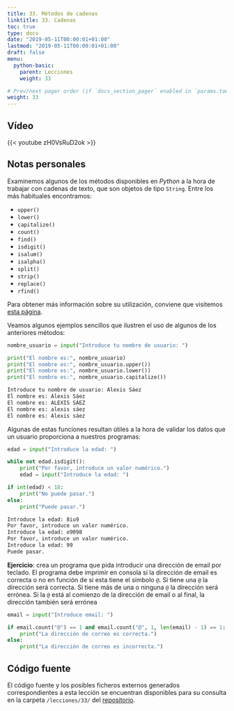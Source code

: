 ```yaml
---
title: 33. Métodos de cadenas
linktitle: 33. Cadenas
toc: true
type: docs
date: "2019-05-11T00:00:01+01:00"
lastmod: "2019-05-11T00:00:01+01:00"
draft: false
menu:
  python-basic:
    parent: Lecciones
    weight: 33

# Prev/next pager order (if `docs_section_pager` enabled in `params.toml`)
weight: 33
---
```


## Vídeo

{{< youtube zH0VsRuD2ok >}}

## Notas personales

Examinemos algunos de los métodos disponibles en *Python* a la hora de trabajar con cadenas de texto, que son objetos de tipo `String`. Entre los más habituales encontramos:

- `upper()`
- `lower()`
- `capitalize()`
- `count()`
- `find()`
- `isdigit()`
- `isalum()`
- `isalpha()`
- `split()`
- `strip()`
- `replace()`
- `rfind()`

Para obtener más información sobre su utilización, conviene que visitemos [esta página](http://pyspanishdoc.sourceforge.net/lib/string-methods.html).

Veamos algunos ejemplos sencillos que ilustren el uso de algunos de los anteriores métodos:

```python
nombre_usuario = input("Introduce tu nombre de usuario: ")

print("El nombre es:", nombre_usuario)
print("El nombre es:", nombre_usuario.upper())
print("El nombre es:", nombre_usuario.lower())
print("El nombre es:", nombre_usuario.capitalize())
```

```bash
Introduce tu nombre de usuario: Alexis Sáez
El nombre es: Alexis Sáez
El nombre es: ALEXIS SÁEZ
El nombre es: alexis sáez
El nombre es: Alexis sáez
```

Algunas de estas funciones resultan útiles a la hora de validar los datos que un usuario proporciona a nuestros programas:

```python
edad = input("Introduce la edad: ")

while not edad.isdigit():
    print("Por favor, introduce un valor numérico.")
    edad = input("Introduce la edad: ")

if int(edad) < 18:
    print("No puede pasar.")
else:
    print("Puede pasar.")
```

```bash
Introduce la edad: 8iu9
Por favor, introduce un valor numérico.
Introduce la edad: o9098
Por favor, introduce un valor numérico.
Introduce la edad: 99
Puede pasar.
```

**Ejercicio**: crea un programa que pida introducir una dirección de email por teclado. El programa debe imprimir en consola si la dirección de email es correcta o no en función de si esta tiene el símbolo `@`. Si tiene una `@` la dirección será correcta. Si tiene más de una o ninguna `@` la dirección será errónea. Si la `@` está al comienzo de la dirección de email o al final, la dirección también será errónea

```python
email = input("Introduce email: ")

if email.count("@") == 1 and email.count("@", 1, len(email) - 1) == 1:
    print("La dirección de correo es correcta.")
else:
    print("La dirección de correo es incorrecta.")
```

## Código fuente

El código fuente y los posibles ficheros externos generados correspondientes a esta lección se encuentran disponibles para su consulta en la carpeta `/lecciones/33/` del [repositorio](https://github.com/ImAlexisSaez/curso-python-desde-0).
